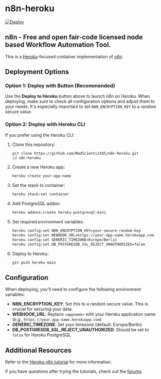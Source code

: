 # n8n-heroku

[![Deploy](https://www.herokucdn.com/deploy/button.svg)](https://dashboard.heroku.com/new?template=https://github.com/MadScientist85/n8n-heroku/tree/main)

## n8n - Free and open fair-code licensed node based Workflow Automation Tool.

This is a [Heroku](https://heroku.com/)-focused container implementation of [n8n](https://n8n.io/).

## Deployment Options

### Option 1: Deploy with Button (Recommended)

Use the **Deploy to Heroku** button above to launch n8n on Heroku. When deploying, make sure to check all configuration options and adjust them to your needs. It's especially important to set `N8N_ENCRYPTION_KEY` to a random secure value. 

### Option 2: Deploy with Heroku CLI

If you prefer using the Heroku CLI:

1. Clone this repository:
   ```bash
   git clone https://github.com/MadScientist85/n8n-heroku.git
   cd n8n-heroku
   ```

2. Create a new Heroku app:
   ```bash
   heroku create your-app-name
   ```

3. Set the stack to container:
   ```bash
   heroku stack:set container
   ```

4. Add PostgreSQL addon:
   ```bash
   heroku addons:create heroku-postgresql:mini
   ```

5. Set required environment variables:
   ```bash
   heroku config:set N8N_ENCRYPTION_KEY=your-secure-random-key
   heroku config:set WEBHOOK_URL=https://your-app-name.herokuapp.com
   heroku config:set GENERIC_TIMEZONE=Europe/Berlin
   heroku config:set DB_POSTGRESDB_SSL_REJECT_UNAUTHORIZED=false
   ```

6. Deploy to Heroku:
   ```bash
   git push heroku main
   ```

## Configuration

When deploying, you'll need to configure the following environment variables:

- **N8N_ENCRYPTION_KEY**: Set this to a random secure value. This is crucial for securing your data.
- **WEBHOOK_URL**: Replace `<appname>` with your Heroku application name (e.g., `https://your-app-name.herokuapp.com`)
- **GENERIC_TIMEZONE**: Set your timezone (default: Europe/Berlin)
- **DB_POSTGRESDB_SSL_REJECT_UNAUTHORIZED**: Should be set to `false` for Heroku PostgreSQL

## Additional Resources

Refer to the [Heroku n8n tutorial](https://docs.n8n.io/hosting/server-setups/heroku/) for more information.

If you have questions after trying the tutorials, check out the [forums](https://community.n8n.io/).
